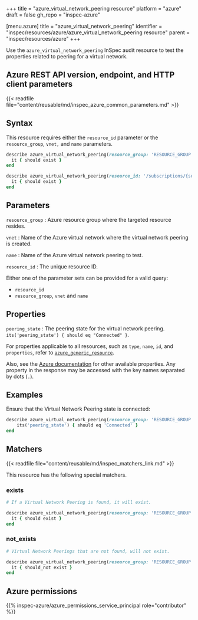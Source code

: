 +++
title = "azure_virtual_network_peering resource"
platform = "azure"
draft = false
gh_repo = "inspec-azure"

[menu.azure]
title = "azure_virtual_network_peering"
identifier = "inspec/resources/azure/azure_virtual_network_peering resource"
parent = "inspec/resources/azure"
+++

Use the `azure_virtual_network_peering` InSpec audit resource to test the properties related to peering for a virtual network.

## Azure REST API version, endpoint, and HTTP client parameters

{{< readfile file="content/reusable/md/inspec_azure_common_parameters.md" >}}

## Syntax

This resource requires either the `resource_id` parameter or the `resource_group`, `vnet,` and `name` parameters.

```ruby
describe azure_virtual_network_peering(resource_group: 'RESOURCE_GROUP',vnet: 'VIRTUAL-NETWORK-NAME' name: 'VIRTUAL-NETWORK-PEERING-NAME') do
  it { should exist }
end
```

```ruby
describe azure_virtual_network_peering(resource_id: '/subscriptions/{subscriptionId}/resourceGroups/{resourceGroup}/providers/Microsoft.Network/virtualNetworks/{vnName}/virtualNetworkPeerings/{virtualNetworkPeeringName}') do
  it { should exist }
end
```

## Parameters

`resource_group`
: Azure resource group where the targeted resource resides.

`vnet`
: Name of the Azure virtual network where the virtual network peering is created.

`name`
: Name of the Azure virtual network peering to test.

`resource_id`
: The unique resource ID.

Either one of the parameter sets can be provided for a valid query:

- `resource_id`
- `resource_group`, `vnet` and `name`

## Properties

`peering_state`
: The peering state for the virtual network peering. `its('peering_state') { should eq "Connected" }`.

For properties applicable to all resources, such as `type`, `name`, `id`, and `properties`, refer to [`azure_generic_resource`](azure_generic_resource#properties).

Also, see the [Azure documentation](https://docs.microsoft.com/en-us/rest/api/virtualnetwork/virtual-network-peerings/get#virtualnetworkpeering) for other available properties. Any property in the response may be accessed with the key names separated by dots (`.`).

## Examples

Ensure that the Virtual Network Peering state is connected:

```ruby
describe azure_virtual_network_peering(resource_group: 'RESOURCE_GROUP',vnet: 'VIRTUAL-NETWORK-NAME' name: 'VIRTUAL-NETWORK-PEERING-NAME') do
    its('peering_state') { should eq 'Connected' }
end
```

## Matchers

{{< readfile file="content/reusable/md/inspec_matchers_link.md" >}}

This resource has the following special matchers.

### exists

```ruby
# If a Virtual Network Peering is found, it will exist.

describe azure_virtual_network_peering(resource_group: 'RESOURCE_GROUP',vnet: 'VIRTUAL-NETWORK-NAME' name: 'VIRTUAL-NETWORK-PEERING-NAME') do
  it { should exist }
end
```

### not_exists

```ruby
# Virtual Network Peerings that are not found, will not exist.

describe azure_virtual_network_peering(resource_group: 'RESOURCE_GROUP',vnet: 'VIRTUAL-NETWORK-NAME' name: 'VIRTUAL-NETWORK-PEERING-NAME') do
  it { should_not exist }
end
```

## Azure permissions

{{% inspec-azure/azure_permissions_service_principal role="contributor" %}}
